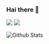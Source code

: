 ### Hai there 👋

<a href="https://telegram.me/BX_Botz"><img src="https://img.shields.io/badge/Telegram-%20Channel%20-blue.svg?logo=telegram&logoColor=FF3333"></a>
<a href="https://telegram.me/BXSupport"><img src="https://img.shields.io/badge/Telegram-%20Group%20-blu.svg?logo=telegram&logoColor=FF3333"></a>


![Github Stats](https://github-readme-stats.vercel.app/api?username=Jijinr&show_icons=true&title_color=fff&icon_color=79ff97&text_color=9f9f9f&bg_color=151515)
